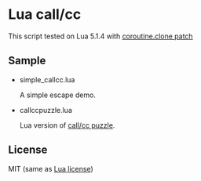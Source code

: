 Lua call/cc
===========

This script tested on Lua 5.1.4 with [coroutine.clone patch](http://lua-users.org/lists/lua-l/2006-01/msg00652.html)

Sample
------

- simple_callcc.lua

  A simple escape demo.

- callccpuzzle.lua

  Lua version of [call/cc puzzle](http://groups.google.com/group/comp.lang.scheme/browse_frm/thread/a5479dbeb298639c).

License
-------

MIT (same as [Lua license](http://www.lua.org/license.html))
